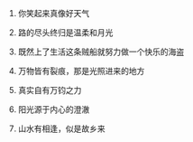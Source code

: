 1. 你笑起来真像好天气

2. 路的尽头终归是温柔和月光

3. 既然上了生活这条贼船就努力做一个快乐的海盗

4. 万物皆有裂痕，那是光照进来的地方

5. 真实自有万钧之力

6. 阳光源于内心的澄澈

7. 山水有相逢，似是故乡来
